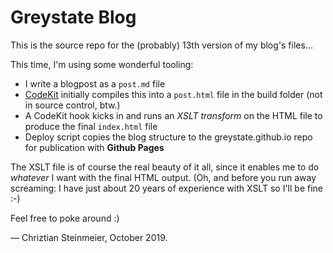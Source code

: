 # Greystate Blog

This is the source repo for the (probably) 13th version of my blog's files...

This time, I'm using some wonderful tooling:

- I write a blogpost as a `post.md` file
- [CodeKit][CK] initially compiles this into a `post.html` file in the build folder (not in source control, btw.)
- A CodeKit hook kicks in and runs an *XSLT transform* on the HTML file to produce the final `index.html` file
- Deploy script copies the blog structure to the greystate.github.io repo for publication with **Github Pages**

[CK]: https://codekitapp.com

The XSLT file is of course the real beauty of it all, since it enables me to do *whatever* I want with the final HTML output.
(Oh, and before you run away screaming: I have just about 20 years of experience with XSLT so I'll be fine :-)

Feel free to poke around :)

— Chriztian Steinmeier, October 2019.
